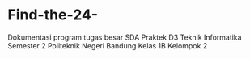 # Find-the-24-
Dokumentasi program tugas besar SDA Praktek D3 Teknik Informatika Semester 2 Politeknik Negeri Bandung Kelas 1B Kelompok 2
